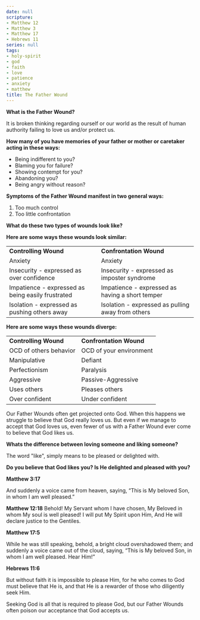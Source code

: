 ```yaml
---
date: null
scripture:
- Matthew 12
- Matthew 3
- Matthew 17
- Hebrews 11
series: null
tags:
- holy-spirit
- god
- faith
- love
- patience
- anxiety
- matthew
title: The Father Wound
---
```



**What is the Father Wound?**

It is broken thinking regarding ourself or our world as the result of human authority failing to love us and/or protect us.

**How many of you have memories of your father or mother or caretaker acting in these ways:**

- Being indifferent to you?
- Blaming you for failure?
- Showing contempt for you?
- Abandoning you?
- Being angry without reason?

**Symptoms of the Father Wound manifest in two general ways:**
1. Too much control
2. Too little confrontation

**What do these two types of wounds look like?**

**Here are some ways these wounds look similar:**

|     |     |
| --- | --- |
| **Controlling Wound** | **Confrontation Wound** |
| Anxiety | Anxiety |
| Insecurity - expressed as over confidence | Insecurity - expressed as imposter syndrome |
| Impatience - expressed as being easily frustrated | Impatience - expressed as having a short temper |
| Isolation - expressed as pushing others away | Isolation - expressed as pulling away from others |

**Here are some ways these wounds diverge:**

|     |     |
| --- | --- |
| **Controlling Wound** | **Confrontation Wound** |
| OCD of others behavior | OCD of your environment |
| Manipulative | Defiant |
| Perfectionism | Paralysis |
| Aggressive | Passive-Aggressive |
| Uses others | Pleases others |
| Over confident | Under confident |

Our Father Wounds often get projected onto God. When this happens we struggle to believe that God really loves us. But even if we manage to accept that God loves us, even fewer of us with a Father Wound ever come to believe that God likes us.

**Whats the difference between loving someone and liking someone?**

The word "like", simply means to be pleased or delighted with.

**Do you believe that God likes you? Is He delighted and pleased with you?**

**Matthew 3:17**

And suddenly a voice came from heaven, saying, “This is My beloved Son, in whom I am well pleased.”

**Matthew 12:18**
Behold! My Servant whom I have chosen,
My Beloved in whom My soul is well pleased!
I will put My Spirit upon Him,
And He will declare justice to the Gentiles.

**Matthew 17:5**

While he was still speaking, behold, a bright cloud overshadowed them; and suddenly a voice came out of the cloud, saying, “This is My beloved Son, in whom I am well pleased. Hear Him!”

**Hebrews 11:6**

But without faith it is impossible to please Him, for he who comes to God must believe that He is, and that He is a rewarder of those who diligently seek Him.

Seeking God is all that is required to please God, but our Father Wounds often poison our acceptance that God accepts us.